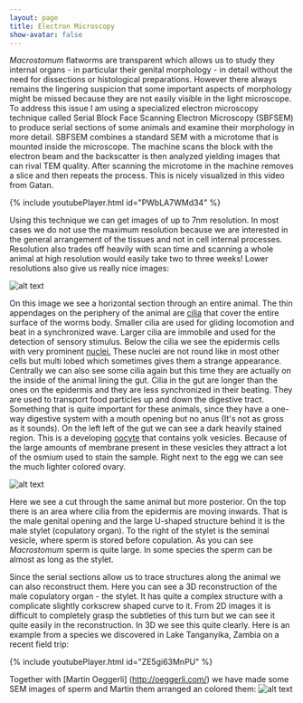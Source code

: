 ```yaml
---
layout: page
title: Electron Microscopy
show-avatar: false
---
```


*Macrostomum* flatworms are transparent which allows us to study they internal organs - in particular their genital morphology - in detail without the need for dissections or histological preparations. However there always remains the lingering suspicion that some important aspects of morphology might be missed because they are not easily visible in the light microscope. To address this issue I am using a specialized electron microscopy technique called Serial Block Face Scanning Electron Microscopy (SBFSEM) to produce serial sections of some animals and examine their morphology in more detail.
SBFSEM combines a standard SEM with a microtome that is mounted inside the microscope. The machine scans the block with the electron beam and the backscatter is then analyzed yielding images that can rival TEM quality. After scanning the microtome in the machine removes a slice and then repeats the process. This is nicely visualized in this video from Gatan.

{% include youtubePlayer.html id="PWbLA7WMd34" %}

Using this technique we can get images of up to 7nm resolution. In most cases we do not use the maximum resolution because we are interested in the general arrangement of the tissues and not in cell internal processes. Resolution also trades off heavily with scan time and scanning a whole animal at high resolution would easily take two to three weeks! Lower resolutions also give us really nice images:

![alt text](https://jeremias-brand.github.io/img/MTPJB0098_BS_roi_00_slice_1091.png "horizontal section through egg and ovaries")


On this image we see a horizontal section through an entire animal. The thin appendages on the periphery of the animal are 
[cilia](https://en.wikipedia.org/wiki/Cilium)
that cover the entire surface of the worms body. Smaller cilia are used for gliding locomotion and beat in a synchronized wave. Larger cilia are immobile and used for the detection of sensory stimulus. 
Below the cilia we see the epidermis cells with very prominent
[nuclei.](http://en.wikipedia.org/wiki/Cell_nucleus)
These nuclei are not round like in most other cells but multi lobed which sometimes gives them a strange appearance. Centrally we can also see some cilia again but this time they are actually on the inside of the animal lining the gut. Cilia in the gut are longer than the ones on the epidermis and they are less synchronized in their beating. They are used to transport food particles up and down the digestive tract. Something that is quite important for these animals, since they have a one-way digestive system with a mouth opening but no anus (It's not as gross as it sounds). On the left left of the gut we can see a dark heavily stained region. This is a developing 
[oocyte](https://en.wikipedia.org/wiki/Oocyte)
that contains yolk vesicles. Because of the large amounts of membrane present in these vesicles they attract a lot of the osmium used to stain the sample. Right next to the egg we can see the much lighter colored ovary.  

![alt text](https://jeremias-brand.github.io/img/MTPJB0098_BS_roi_00_slice_0244.png "stylet and seminal vesicle")

Here we see a cut through the same animal but more posterior. On the top there is an area where cilia from the epidermis are moving inwards. That is the male genital opening and the large U-shaped structure behind it is the male stylet (copulatory organ). To the right of the stylet is the seminal vesicle, where sperm is stored before copulation. As you can see *Macrostomum* sperm is quite large. In some species the sperm can be almost as long as the stylet.



Since the serial sections allow us to trace structures along the animal we can also reconstruct them. Here you can see a 3D reconstruction of the male copulatory organ - the stylet. It has quite a complex structure with a complicate slightly corkscrew shaped curve to it. From 2D images it is difficult to completely grasp the subtleties of this turn but we can see it quite easily in the reconstruction. 
In 3D we see this quite clearly. Here is an example from a species we discovered in Lake Tanganyika, Zambia on a recent field trip:


{% include youtubePlayer.html id="ZE5gi63MnPU" %}

Together with [Martin Oeggerli] (http://oeggerli.com/) we have made some SEM images of sperm and Martin them arranged an colored them:
![alt text](https://jeremias-brand.github.io/img/20200228-2u4b_vs_4u2b-Sperm-001_025_180rot_finals_MB2.jpg "Sperm of Macrostomum lignano and M. pusillum")






